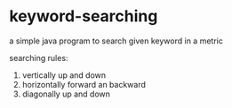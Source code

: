 # keyword-searching

a simple java program to search given keyword in a metric

searching rules:

1. vertically up and down
2. horizontally forward an backward
3. diagonally up and down
